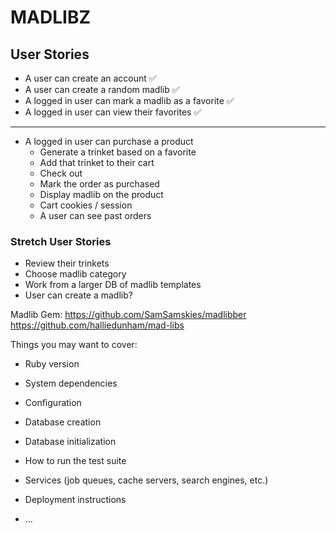 # MADLIBZ

## User Stories
* A user can create an account ✅
* A user can create a random madlib ✅
* A logged in user can mark a madlib as a favorite ✅
* A logged in user can view their favorites ✅
-----------------------------------------------
* A logged in user can purchase a product
    * Generate a trinket based on a favorite
    * Add that trinket to their cart
    * Check out
    * Mark the order as purchased
    * Display madlib on the product
    * Cart cookies / session
    * A user can see past orders 

### Stretch User Stories

* Review their trinkets
* Choose madlib category
* Work from a larger DB of madlib templates
* User can create a madlib?


Madlib Gem: https://github.com/SamSamskies/madlibber
https://github.com/halliedunham/mad-libs




Things you may want to cover:

* Ruby version

* System dependencies

* Configuration

* Database creation

* Database initialization

* How to run the test suite

* Services (job queues, cache servers, search engines, etc.)

* Deployment instructions

* ...
